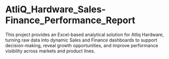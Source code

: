 # AtliQ_Hardware_Sales-Finance_Performance_Report
This project provides an Excel-based analytical solution for Atliq Hardware, turning raw data into dynamic Sales and Finance dashboards to support decision-making, reveal growth opportunities, and improve performance visibility across markets and product lines.
